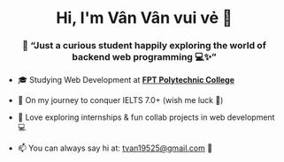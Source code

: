 <h1 align="center">Hi, I'm Vân Vân vui vẻ 👋</h1>
<h3 align="center">🌸 “Just a curious student happily exploring the world of backend web programming 💻✨”</h3>

- 🎓 Studying Web Development at **[FPT Polytechnic College](https://caodang.fpt.edu.vn/)**
  
- 🌱 On my journey to conquer IELTS 7.0+ (wish me luck 🤞)
  
- 💼  Love exploring internships & fun collab projects in web development 💻
  
- 📫 You can always say hi at: tvan19525@gmail.com
 💌
